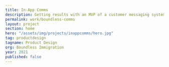 ```yaml
---
title: In-App Comms
description: Getting results with an MVP of a customer messaging system.
permalink: work/boundless-comms
layout: project
section: home
hero: "/assets/img/projects/inappcomms/hero.jpg"
tag: productdesign
tagname: Product Design
org: Boundless Immigration
year: 2021
published: false
---
```

